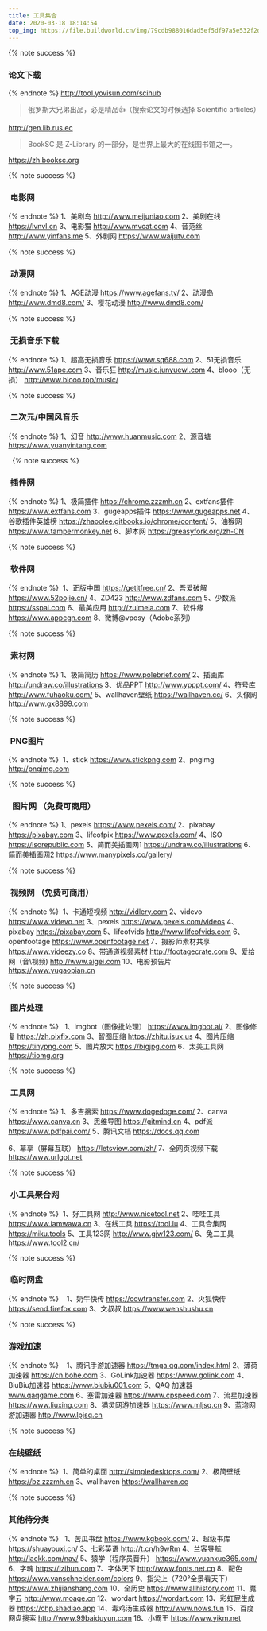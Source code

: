 ```yaml
---
title: 工具集合
date: 2020-03-18 18:14:54
top_img: https://file.buildworld.cn/img/79cdb988016dad5ef5df97a5e532f2db_5e71c64cf3a1b.png
---
```

{% note success %}
### 论文下载
{% endnote %}
http://tool.yovisun.com/scihub

>俄罗斯大兄弟出品，必是精品👍（搜索论文的时候选择	Scientific articles）

http://gen.lib.rus.ec

>BookSC 是 Z-Library 的一部分，是世界上最大的在线图书馆之一。

https://zh.booksc.org

{% note success %}
###  电影网 
{% endnote %}
1、美剧鸟
http://www.meijuniao.com
2、美剧在线
https://lvnvl.cn
3、电影猫
http://www.mvcat.com
4、音范丝
http://www.yinfans.me
5、外剧网
https://www.waijutv.com


{% note success %}
###  动漫网 
{% endnote %}
1、AGE动漫
https://www.agefans.tv/
2、动漫岛
http://www.dmd8.com/
3、樱花动漫
http://www.dmd8.com/

{% note success %}
###  无损音乐下载 
{% endnote %}
1、超高无损音乐
https://www.sq688.com
2、51无损音乐
http://www.51ape.com
3、音乐狂
http://music.junyuewl.com
4、blooo（无损）
http://www.blooo.top/music/

{% note success %}
###  二次元/中国风音乐
{% endnote %}
1、幻音
http://www.huanmusic.com
2、源音塘
https://www.yuanyintang.com

 
{% note success %}
###  插件网 
{% endnote %}
1、极简插件
https://chrome.zzzmh.cn
2、extfans插件
https://www.extfans.com
3、gugeapps插件
https://www.gugeapps.net
4、谷歌插件英雄榜
https://zhaoolee.gitbooks.io/chrome/content/
5、油猴网
https://www.tampermonkey.net
6、脚本网
https://greasyfork.org/zh-CN

{% note success %}
###  软件网 
{% endnote %} 
1、正版中国
https://getitfree.cn/
2、吾爱破解
https://www.52pojie.cn/
4、ZD423
http://www.zdfans.com
5、少数派
https://sspai.com
6、最美应用
http://zuimeia.com
7、软件缘
https://www.appcgn.com
8、微博@vposy（Adobe系列）

{% note success %}
###  素材网 
{% endnote %}
1、极简简历
https://www.polebrief.com/
2、插画库
http://undraw.co/illustrations
3、优品PPT
http://www.ypppt.com/
4、符号库
http://www.fuhaoku.com/
5、wallhaven壁纸
https://wallhaven.cc/
6、头像网
http://www.gx8899.com

{% note success %}
###  PNG图片
{% endnote %} 
1、stick
https://www.stickpng.com
2、pngimg
http://pngimg.com

{% note success %}
###   图片网 （免费可商用）
{% endnote %}
1、pexels
https://www.pexels.com/
2、pixabay
https://pixabay.com
3、lifeofpix
https://www.pexels.com/
4、ISO
https://isorepublic.com
5、简而美插画网1
https://undraw.co/illustrations
6、简而美插画网2
https://www.manypixels.co/gallery/

{% note success %}
###  视频网 （免费可商用）
{% endnote %} 
1、卡通短视频
http://vidlery.com
2、videvo
https://www.videvo.net
3、pexels
https://www.pexels.com/videos
4、pixabay
https://pixabay.com
5、lifeofvids
http://www.lifeofvids.com
6、openfootage
https://www.openfootage.net
7、摄影师素材共享
https://www.videezy.co
8、带通道视频素材
http://footagecrate.com
9、爱给网（音\视频)
http://www.aigei.com
10、电影预告片
https://www.yugaopian.cn

{% note success %}
###  图片处理 
{% endnote %}  
1、imgbot（图像批处理）
https://www.imgbot.ai/
2、图像修复
https://zh.pixfix.com
3、智图压缩
https://zhitu.isux.us
4、图片压缩
https://tinypng.com
5、图片放大
https://bigjpg.com
6、太美工具网
https://tiomg.org

{% note success %}
###  工具网 
{% endnote %}
1、多吉搜索
https://www.dogedoge.com/
2、canva
https://www.canva.cn
3、思维导图
https://gitmind.cn
4、pdf派
https://www.pdfpai.com/
5、腾讯文档
https://docs.qq.com

6、幕享（屏幕互联）
https://letsview.com/zh/
7、全网页视频下载
https://www.urlgot.net


{% note success %}
###  小工具聚合网 
{% endnote %} 
1、好工具网
http://www.nicetool.net
2、哇哇工具
https://www.iamwawa.cn
3、在线工具
https://tool.lu
4、工具合集网
https://miku.tools
5、工具123网
http://www.gjw123.com/
6、兔二工具
https://www.tool2.cn/

{% note success %}
###  临时网盘
{% endnote %}   
1、奶牛快传
https://cowtransfer.com
2、火狐快传
https://send.firefox.com
3、文叔叔
https://www.wenshushu.cn

{% note success %}
### 游戏加速
{% endnote %}   
1、腾讯手游加速器
https://tmga.qq.com/index.html
2、薄荷加速器
https://cn.bohe.com
3、GoLink加速器
https://www.golink.com
4、BiuBiu加速器
https://www.biubiu001.com
5、QAQ 加速器
www.qaqgame.com
6、塞雷加速器
https://www.cpspeed.com
7、流星加速器
https://www.liuxing.com
8、猫灵网游加速器
https://www.mljsq.cn
9、蓝泡网游加速器
http://www.lpjsq.cn

{% note success %}
### 在线壁纸
{% endnote %} 
1、简单的桌面
http://simpledesktops.com/
2、极简壁纸
https://bz.zzzmh.cn
3、wallhaven
https://wallhaven.cc

{% note success %}
### 其他待分类 
{% endnote %}  
1、苦瓜书盘
https://www.kgbook.com/
2、超级书库 
https://shuayouxi.cn/
3、七彩英语
http://t.cn/h9wRm
4、兰客导航
http://lackk.com/nav/
5、猿学（程序员晋升）
https://www.yuanxue365.com/
6、字魂
https://izihun.com
7、字体天下
http://www.fonts.net.cn
8、配色
https://www.vanschneider.com/colors
9、指尖上（720°全景看天下）
https://www.zhijianshang.com
10、全历史
https://www.allhistory.com
11、魔字云
http://www.moage.cn
12、wordart
https://wordart.com
13、彩虹屁生成器
https://chp.shadiao.app
14、毒鸡汤生成器
http://www.nows.fun
15、百度网盘搜索
http://www.99baiduyun.com
16、小霸王
https://www.yikm.net
